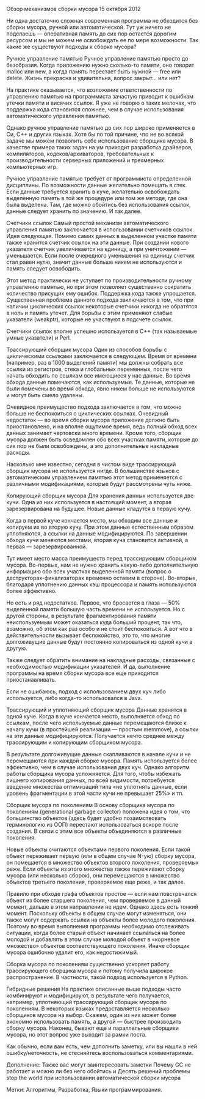 Обзор механизмов сборки мусора
15 октября 2012

Ни одна достаточно сложная современная программа не обходится без сборки мусора, ручной или автоматической. Тут уж ничего не поделаешь — оперативная память до сих пор остается дорогим ресурсом и мы не можем не освобождать ее по мере возможности. Так какие же существуют подходы к сборке мусора?

Ручное управление памятью
Ручное управление памятью просто до безобразия. Когда приложению нужно сколько-то памяти, оно говорит malloc или new, а когда память перестает быть нужной — free или delete. Жизнь прекрасна и удивительна, вопрос закрыт… или нет?

На практике оказывается, что возложение ответственности по управлению памятью на программиста зачастую приводит к ошибкам утечки памяти и висячих ссылок. Я уже не говорю о таких мелочах, что поддержка кода становится сложнее, чем в случае использования автоматического управления памятью.

Однако ручное управление памятью до сих пор широко применяется в Си, C++ и других языках. Хотя бы по той причине, что не во всякой задаче мы можем позволить себе использование сборщика мусора. В качестве примера таких задач на ум приходит разработка драйверов, компиляторов, кодеков/архиваторов, требовательных к производительности серверных приложений и трехмерных компьютерных игр.

Ручное управление памятью требует от программиста определенной дисциплины. По возможности данные желательно помещать в стек. Если данные требуется хранить в куче, желательно освобождать выделенную память в той же процедуре или том же методе, где она была выделена. Там, где можно обойтись без использования ссылок, данные следует хранить по значению. И так далее.

Счетчики ссылок
Самый простой механизм автоматического управления памятью заключается в использовании счетчиков ссылок. Идея следующая. Помимо самих данных в выделенном участке памяти также хранится счетчик ссылок на эти данные. При создании нового указателя счетчик увеличивается на единицу, а при уничтожении — уменьшается. Если после очередного уменьшения на единицу счетчик стал равен нулю, значит данные больше никем не используются и память следует освободить.

Этот метод практически не уступает по производительности ручному управлению памятью, но при этом позволяет существенно сократить количество присущих ему ошибок. Поддержка кода также упрощается. Существенная проблема данного подхода заключаются в том, что при наличии циклических ссылок некоторые счетчики никогда не обратятся в ноль и память утечет. Для борьбы с этим применяют слабые указатели (weakptr), которые не участвуют в подсчете ссылок.

Счетчики ссылок вполне успешно используется в C++ (так называемые умные указатели) и Perl.

Трассирующий сборщик мусора
Один из способов борьбы с циклическими ссылками заключается в следующем. Время от времени (например, раз в 1000 выделений памяти) мы должны собрать все ссылки из регистров, стека и глобальных переменных, после чего начать обходить по ссылкам все имеющиеся у нас данные. Во время обхода данные помечаются, как используемые. Те данные, которые не были помечены во время обхода, явно никем больше не используются и могут быть смело удалены.

Очевидное преимущество подхода заключается в том, что можно больше не беспокоиться о циклических ссылках. Очевидный недостаток — во время сборки мусора приложение должно быть приостановлено, и на вполне ощутимое время, ведь полный обход всех данных занимает чертовски много времени. Кроме того, сборщик мусора должен быть осведомлен обо всех участках памяти, которые до сих пор не были освобождены, а это дополнительные накладные расходы.

Насколько мне известно, сегодня в чистом виде трассирующий сборщик мусора не используется нигде. В большинстве языков с автоматическим управлением памятью этот метод применяется с различными модификациями, которые будут рассмотрены чуть ниже.

Копирующий сборщик мусора
Для хранения данных используется две кучи. Одна из них используется в настоящий момент, а вторая зарезервирована на будущее. Новые данные кладутся в первую кучу.

Когда в первой куче кончается место, мы обходим все данные и копируем их во вторую кучу. При этом данные естественным образом уплотняются, а ссылки на данные модифицируются. По завершении обхода кучи меняются местами, вторая куча становится активной, а первая — зарезервированной.

Тут имеет место масса преимуществ перед трассирующим сборщиком мусора. Во-первых, нам не нужно хранить какую-либо дополнительную информацию обо всех участках выделенной памяти (вопрос о деструкторах-финализаторах временно оставим в стороне). Во-вторых, благодаря уплотнению данных кэш процессора и память используются более эффективно.

Но есть и ряд недостатков. Первое, что бросается в глаза — 50% выделенной памяти большую часть времени не используется. Но с другой стороны, в результате фрагментирования памяти неиспользуемым может оказаться куда больший процент, так что, возможно, об этом как раз особо и не стоит беспокоиться. А вот что в действительности вызывает беспокойство, это то, что многие долгоживущие данные будут постоянно копироваться из одной кучи в другую.

Также следует обратить внимание на накладные расходы, связанные с необходимостью модификации указателей. И да, выполнение программы на время сборки мусора все еще приходится приостанавливать.

Если не ошибаюсь, подход с использованием двух куч либо используется, либо когда-то использовался в Java.

Трассирующий и уплотняющий сборщик мусора
Данные хранятся в одной куче. Когда в куче кончается место, выполняется обход по ссылкам, после чего используемые данные перемещаются ближе к началу кучи (в простейшей реализации — простым memmove), а ссылки на эти данные модифицируются. Получается нечто среднее между трассирующим и копирующим сборщиком мусора.

В результате долгоживущие данные скапливаются в начале кучи и не перемещаются при каждой сборке мусора. Память используется более эффективно, чем в случае использования двух куч. Однако алгоритм работы сборщика мусора усложняется. Для того, чтобы избежать лишнего копирования данных, по всей видимости, потребуется введение множества оптимизаций типа «не уплотнять данные, если уровень фрагментации в этой части кучи не превышает 25%» и тп.

Сборщик мусора по поколениям
В основу сборщика мусора по поколениям (generational garbage collector) положена идея о том, что большинство объектов (здесь будет удобно позаимствовать терминологию из ООП) перестают использоваться вскоре после создания. В связи с этим все объекты объединяются в различные поколения.

Новые объекты считаются объектами первого поколения. Если такой объект переживает первую (или в общем случае N-ую) сборку мусора, он помещается в множество объектов второго поколения, проверяемых реже. Если объекты из этого множества также переживают сборку мусора (или несколько сборок), они перемещаются в множество объектов третьего поколения, проверяемое еще реже, и так далее.

Правило при обходе графа объектов простое — если нам повстречался объект из более старшего поколения, чем проверяемое в данный момент, дальше в этом направлении не идем. Однако здесь есть тонкий момент. Поскольку объекты в общем случае могут изменяться, они также могут содержать ссылки на объекты более молодого поколения. Поэтому во время выполнения программы необходимо отслеживать ситуации, когда более старый объект начинает ссылаться на более молодой и добавлять в этом случае молодой объект в «корневое множество» объектов соответствующего поколения. Иначе сборщик мусора ошибочно удалит его, как недостижимый.

Сборка мусора по поколениям существенно ускоряет работу трассирующего сборщика мусора и потому получила широкое распространение. В частности, такой подход используется в Python.

Гибридные решения
На практике описанные выше подходы часто комбинируют и модифицируют, в результате чего получается, например, уплотняющий трассирующий сборщик мусора по поколениям. В некоторых языках предоставляется несколько сборщиков мусора на выбор. Скажем, один из них может более экономно использовать память, а другой — быстрее производить сборку мусора. Наконец, бывают еще и параллельные сборщики мусора, но этот вопрос уже выходит за рамки поста.

Как обычно, если вам есть, чем дополнить заметку, или вы нашли в ней ошибку/неточность, не стесняйтесь воспользоваться комментариями.

Дополнение: Также вас могут заинтересовать заметки Почему GC не работает и можно ли без него обойтись и Десять решений проблемы stop the world при использовании автоматической сборки мусора

Метки: Алгоритмы, Разработка, Языки программирования.